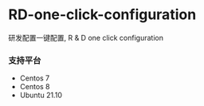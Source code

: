 # RD-one-click-configuration
研发配置一键配置, R &amp; D one click configuration

### 支持平台
- Centos 7
- Centos 8
- Ubuntu 21.10
